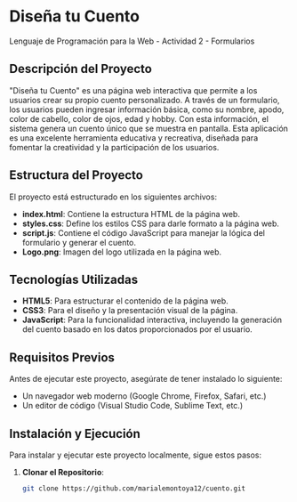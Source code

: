 # Diseña tu Cuento
Lenguaje de Programación para la Web - Actividad 2 - Formularios

## Descripción del Proyecto

"Diseña tu Cuento" es una página web interactiva que permite a los usuarios crear su propio cuento personalizado. A través de un formulario, los usuarios pueden ingresar información básica, como su nombre, apodo, color de cabello, color de ojos, edad y hobby. Con esta información, el sistema genera un cuento único que se muestra en pantalla. Esta aplicación es una excelente herramienta educativa y recreativa, diseñada para fomentar la creatividad y la participación de los usuarios.

## Estructura del Proyecto

El proyecto está estructurado en los siguientes archivos:

- **index.html**: Contiene la estructura HTML de la página web.
- **styles.css**: Define los estilos CSS para darle formato a la página web.
- **script.js**: Contiene el código JavaScript para manejar la lógica del formulario y generar el cuento.
- **Logo.png**: Imagen del logo utilizada en la página web.

## Tecnologías Utilizadas

- **HTML5**: Para estructurar el contenido de la página web.
- **CSS3**: Para el diseño y la presentación visual de la página.
- **JavaScript**: Para la funcionalidad interactiva, incluyendo la generación del cuento basado en los datos proporcionados por el usuario.

## Requisitos Previos

Antes de ejecutar este proyecto, asegúrate de tener instalado lo siguiente:

- Un navegador web moderno (Google Chrome, Firefox, Safari, etc.)
- Un editor de código (Visual Studio Code, Sublime Text, etc.)

## Instalación y Ejecución

Para instalar y ejecutar este proyecto localmente, sigue estos pasos:

1. **Clonar el Repositorio**:
   ```bash
   git clone https://github.com/marialemontoya12/cuento.git
